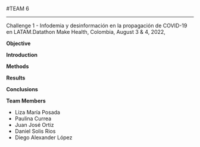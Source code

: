 #TEAM 6
***
Challenge 1 - Infodemia y desinformación en la propagación de COVID-19 en LATAM.Datathon Make Health, Colombia, August 3 & 4, 2022,

**Objective**

**Introduction**

**Methods**

**Results**

**Conclusions**

**Team Members**
* Liza María Posada
* Paulina Currea
* Juan José Ortiz 
* Daniel Solis Rios 
* Diego Alexander López